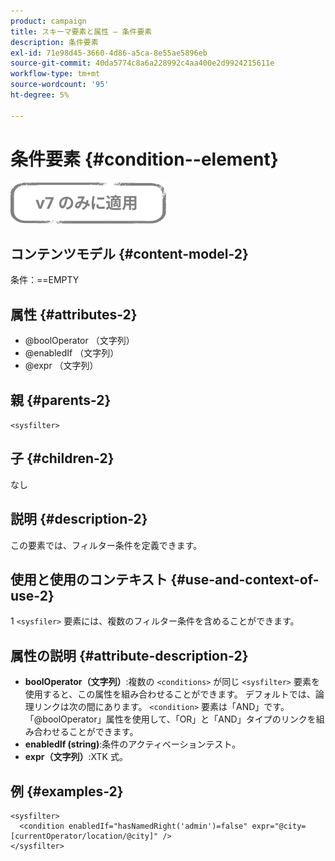 ```yaml
---
product: campaign
title: スキーマ要素と属性 — 条件要素
description: 条件要素
exl-id: 71e98d45-3660-4d86-a5ca-8e55ae5896eb
source-git-commit: 40da5774c8a6a228992c4aa400e2d9924215611e
workflow-type: tm+mt
source-wordcount: '95'
ht-degree: 5%

---
```


# 条件要素 {#condition--element}

![](../../../assets/v7-only.svg)

## コンテンツモデル {#content-model-2}

条件：==EMPTY

## 属性 {#attributes-2}

* @boolOperator （文字列）
* @enabledIf （文字列）
* @expr （文字列）

## 親 {#parents-2}

`<sysfilter>`

## 子 {#children-2}

なし

## 説明 {#description-2}

この要素では、フィルター条件を定義できます。

## 使用と使用のコンテキスト {#use-and-context-of-use-2}

1 `<sysfiler>`  要素には、複数のフィルター条件を含めることができます。

## 属性の説明 {#attribute-description-2}

* **boolOperator（文字列）**:複数の `<conditions>` が同じ  `<sysfilter>` 要素を使用すると、この属性を組み合わせることができます。 デフォルトでは、論理リンクは次の間にあります。 `<condition>` 要素は「AND」です。 「@boolOperator」属性を使用して、「OR」と「AND」タイプのリンクを組み合わせることができます。
* **enabledIf (string)**:条件のアクティベーションテスト。
* **expr（文字列）**:XTK 式。

## 例 {#examples-2}

```
<sysfilter>
  <condition enabledIf="hasNamedRight('admin')=false" expr="@city=[currentOperator/location/@city]" />
</sysfilter>
```
